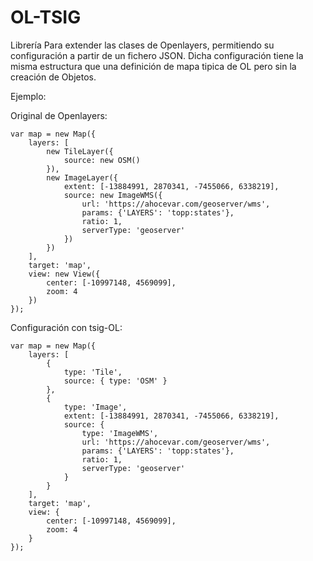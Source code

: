 # OL-TSIG

Librería Para extender las clases de Openlayers, permitiendo su configuración a partir de un fichero JSON.
Dicha configuración tiene la misma estructura que una definición de mapa tipica de OL pero sin la creación de Objetos.

Ejemplo:

Original de Openlayers:

```
var map = new Map({
    layers: [
        new TileLayer({
            source: new OSM()
        }),
        new ImageLayer({
            extent: [-13884991, 2870341, -7455066, 6338219],
            source: new ImageWMS({
                url: 'https://ahocevar.com/geoserver/wms',
                params: {'LAYERS': 'topp:states'},
                ratio: 1,
                serverType: 'geoserver'
            })
        })
    ],
    target: 'map',
    view: new View({
        center: [-10997148, 4569099],
        zoom: 4
    })
});
```

Configuración con tsig-OL:

```
var map = new Map({
    layers: [
        {
            type: 'Tile',
            source: { type: 'OSM' }
        },
        {
            type: 'Image',
            extent: [-13884991, 2870341, -7455066, 6338219],
            source: {
                type: 'ImageWMS',
                url: 'https://ahocevar.com/geoserver/wms',
                params: {'LAYERS': 'topp:states'},
                ratio: 1,
                serverType: 'geoserver'
            }
        }
    ],
    target: 'map',
    view: {
        center: [-10997148, 4569099],
        zoom: 4
    }
});
```